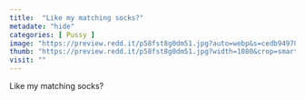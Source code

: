 ```yaml
---
title:  "Like my matching socks?"
metadate: "hide"
categories: [ Pussy ]
image: "https://preview.redd.it/p58fst8g0dm51.jpg?auto=webp&s=cedb949705ab6438061c34b15df7341ef7055a3b"
thumb: "https://preview.redd.it/p58fst8g0dm51.jpg?width=1080&crop=smart&auto=webp&s=a1eea5ce5a6eda93777ac2b8936c7b51357cb201"
visit: ""
---
```

Like my matching socks?
